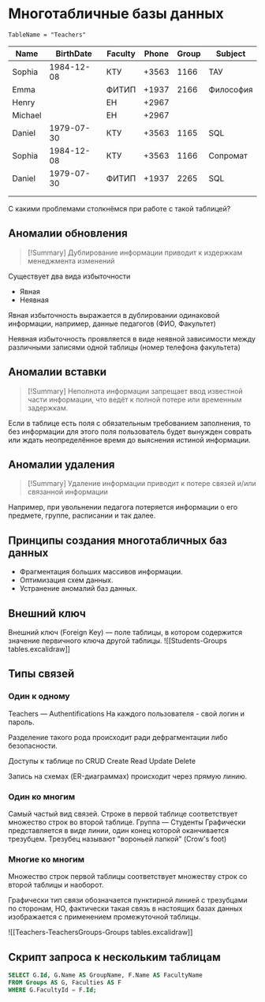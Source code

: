 # Многотабличные базы данных

`TableName = "Teachers"`

| Name    | BirthDate  | Faculty | Phone | Group | Subject   |
| ------- | ---------- | ------- | ----- | ----- | --------- |
| Sophia  | 1984-12-08 | КТУ     | +3563 | 1166  | ТАУ       |
| Emma    |            | ФИТИП   | +1937 | 2166  | Философия |
| Henry   |            | ЕН      | +2967 |       |           |
| Michael |            | ЕН      | +2967 |       |           |
| Daniel  | 1979-07-30 | КТУ     | +3563 | 1165  | SQL       |
| Sophia  | 1984-12-08 | КТУ     | +3563 | 1166  | Сопромат  |
| Daniel  | 1979-07-30 | ФИТИП   | +1937 | 2265  | SQL       |
|         |            |         |       |       |           |
|         |            |         |       |       |           |

С какими проблемами столкнёмся при работе с такой таблицей?

## Аномалии обновления
> [!Summary] Дублирование информации приводит к издержкам менеджмента изменений

Существует два вида избыточности
- Явная
- Неявная

Явная избыточность выражается в дублировании одинаковой информации, например, данные педагогов (ФИО, Факультет)

Неявная избыточность проявляется в виде неявной зависимости между различными записями одной таблицы (номер телефона факультета)

## Аномалии вставки
> [!Summary] Неполнота информации запрещает ввод известной части информации, что ведёт к полной потере или временным задержкам.


Если в таблице есть поля с обязательным требованием заполнения, то без информации для этого поля пользователь будет вынужден соврать или ждать неопределённое время до выяснения истиной информации. 

## Аномалии удаления
> [!Summary] Удаление информации приводит к потере связей и/или связанной информации

Например, при увольнении педагога потеряется информации о его предмете, группе, расписании и так далее.


## Принципы создания многотабличных баз данных
- Фрагментация больших массивов информации.
- Оптимизация схем данных.
- Устранение аномалий баз данных.

## Внешний ключ
Внешний ключ (Foreign Key) — поле таблицы, в котором содержится значение первичного ключа другой таблицы. 
![[Students-Groups tables.excalidraw]]


## Типы связей

### Один к одному
Teachers — Authentifications
На каждого пользователя - свой логин и пароль.

Разделение такого рода происходит ради дефрагментации либо безопасности.

Доступы к таблице по CRUD
Create Read Update Delete

Запись на схемах (ER-диаграммах) происходит через прямую линию.
### Один ко многим
Самый частый вид связей. 
Строке в первой таблице соответствует множество строк во второй таблице. 
Группа — Студенты
Графически представляется в виде линии, один конец которой оканчивается трезубцем. Трезубец называют "вороньей лапкой" (Crow's foot)

### Многие ко многим
Множество строк первой таблицы соответствует множеству строк со второй таблицы и наоборот.

Графически тип связи обозначается пунктирной линией с трезубцами по сторонам, НО, фактически такая связь в настоящих базах данных изображается с применением промежуточной таблицы.

![[Teachers-TeachersGroups-Groups tables.excalidraw]]

## Скрипт запроса к нескольким таблицам
```sql
SELECT G.Id, G.Name AS GroupName, F.Name AS FacultyName
FROM Groups AS G, Faculties AS F
WHERE G.FacultyId = F.Id;
```

